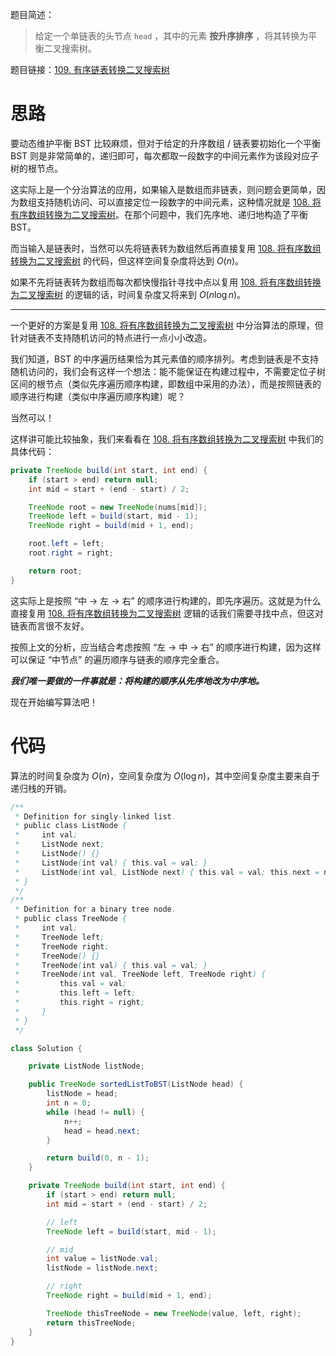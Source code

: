 题目简述：

> 给定一个单链表的头节点  `head` ，其中的元素 **按升序排序** ，将其转换为平衡二叉搜索树。

题目链接：[109. 有序链表转换二叉搜索树](https://leetcode.cn/problems/convert-sorted-list-to-binary-search-tree/)

# 思路

要动态维护平衡 BST 比较麻烦，但对于给定的升序数组 / 链表要初始化一个平衡 BST 则是非常简单的，递归即可，每次都取一段数字的中间元素作为该段对应子树的根节点。

这实际上是一个分治算法的应用，如果输入是数组而非链表，则问题会更简单，因为数组支持随机访问、可以直接定位一段数字的中间元素，这种情况就是 [108. 将有序数组转换为二叉搜索树](https://leetcode.cn/problems/convert-sorted-array-to-binary-search-tree/)。在那个问题中，我们先序地、递归地构造了平衡 BST。

而当输入是链表时，当然可以先将链表转为数组然后再直接复用 [108. 将有序数组转换为二叉搜索树](https://leetcode.cn/problems/convert-sorted-array-to-binary-search-tree/) 的代码，但这样空间复杂度将达到 $O(n)$。

如果不先将链表转为数组而每次都快慢指针寻找中点以复用 [108. 将有序数组转换为二叉搜索树](https://leetcode.cn/problems/convert-sorted-array-to-binary-search-tree/) 的逻辑的话，时间复杂度又将来到 $O(n\log n)$。

---

一个更好的方案是复用 [108. 将有序数组转换为二叉搜索树](https://leetcode.cn/problems/convert-sorted-array-to-binary-search-tree/) 中分治算法的原理，但针对链表不支持随机访问的特点进行一点小小改造。

我们知道，BST 的中序遍历结果恰为其元素值的顺序排列。考虑到链表是不支持随机访问的，我们会有这样一个想法：能不能保证在构建过程中，不需要定位子树区间的根节点（类似先序遍历顺序构建，即数组中采用的办法），而是按照链表的顺序进行构建（类似中序遍历顺序构建）呢？

当然可以！

这样讲可能比较抽象，我们来看看在 [108. 将有序数组转换为二叉搜索树](https://leetcode.cn/problems/convert-sorted-array-to-binary-search-tree/) 中我们的具体代码：

```java
private TreeNode build(int start, int end) {
    if (start > end) return null;
    int mid = start + (end - start) / 2;

    TreeNode root = new TreeNode(nums[mid]);
    TreeNode left = build(start, mid - 1);
    TreeNode right = build(mid + 1, end);

    root.left = left;
    root.right = right;

    return root;
}
```

这实际上是按照 “中 → 左 → 右” 的顺序进行构建的，即先序遍历。这就是为什么直接复用 [108. 将有序数组转换为二叉搜索树](https://leetcode.cn/problems/convert-sorted-array-to-binary-search-tree/) 逻辑的话我们需要寻找中点，但这对链表而言很不友好。

按照上文的分析，应当结合考虑按照 “左 → 中 → 右” 的顺序进行构建，因为这样可以保证 “中节点” 的遍历顺序与链表的顺序完全重合。

***我们唯一要做的一件事就是：将构建的顺序从先序地改为中序地。***

现在开始编写算法吧！

# 代码

算法的时间复杂度为 $O(n)$，空间复杂度为 $O(\log n)$，其中空间复杂度主要来自于递归栈的开销。

```java
/**
 * Definition for singly-linked list.
 * public class ListNode {
 *     int val;
 *     ListNode next;
 *     ListNode() {}
 *     ListNode(int val) { this.val = val; }
 *     ListNode(int val, ListNode next) { this.val = val; this.next = next; }
 * }
 */
/**
 * Definition for a binary tree node.
 * public class TreeNode {
 *     int val;
 *     TreeNode left;
 *     TreeNode right;
 *     TreeNode() {}
 *     TreeNode(int val) { this.val = val; }
 *     TreeNode(int val, TreeNode left, TreeNode right) {
 *         this.val = val;
 *         this.left = left;
 *         this.right = right;
 *     }
 * }
 */

class Solution {

    private ListNode listNode;

    public TreeNode sortedListToBST(ListNode head) {
        listNode = head;
        int n = 0;
        while (head != null) {
            n++;
            head = head.next;
        }

        return build(0, n - 1);
    }

    private TreeNode build(int start, int end) {
        if (start > end) return null;
        int mid = start + (end - start) / 2;

        // left
        TreeNode left = build(start, mid - 1);

        // mid
        int value = listNode.val;
        listNode = listNode.next;

        // right
        TreeNode right = build(mid + 1, end);

        TreeNode thisTreeNode = new TreeNode(value, left, right);
        return thisTreeNode;
    }
}
```


